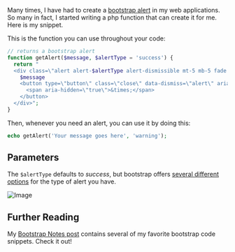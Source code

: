 Many times, I have had to create a [bootstrap alert](https://getbootstrap.com/docs/4.5/components/alerts/) in my web applications. So many in fact, I started writing a php function that can create it for me. Here is my snippet.

This is the function you can use throughout your code:

```php
// returns a bootstrap alert
function getAlert($message, $alertType = 'success') {
  return "
  <div class=\"alert alert-$alertType alert-dismissible mt-5 mb-5 fade show\" role=\"alert\">
    $message
    <button type=\"button\" class=\"close\" data-dismiss=\"alert\" aria-label=\"Close\">
      <span aria-hidden=\"true\">&times;</span>
    </button>
  </div>";
}
```

Then, whenever you need an alert, you can use it by doing this:

```php
echo getAlert('Your message goes here', 'warning');
```

## Parameters

The ```$alertType``` defaults to *success*, but bootstrap offers [several different options](https://getbootstrap.com/docs/4.5/components/alerts/#examples) for the type of alert you have.


![Image](https://www.jquery-az.com/wp-content/uploads/2018/01/20-1-Bootstrap-4-alerts.png)

## Further Reading

My [Bootstrap Notes post](https://www.ryanrickgauer.com/blog/entries.php?entryID=11) contains several of my favorite bootstrap code snippets. Check it out!